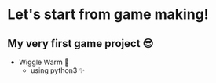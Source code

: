 # Let's start from game making!


## My very first game project 😎
* Wiggle Warm 🐍
  - using python3 ✨
